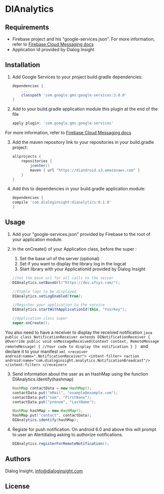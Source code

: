 # DIAnalytics


## Requirements

- Firebase project and his "google-services.json". For more information, refer to [Firebase Cloud Messaging docs][1]
- Application Id provided by Dialog Insight

## Installation

1. Add Google Services to your project build.gradle dependencies:
    ```groovy
    dependencies {
        ...
        classpath 'com.google.gms:google-services:3.0.0'
    }
    ```
2. Add to your build.gradle application module this plugin at the end of the file
    ```groovy
    apply plugin: 'com.google.gms.google-services'
    ```
For more information, refer to [Firebase Cloud Messaging docs][1]

3. Add the maven repository link to your repositories in your build.gradle project: 
    ```groovy
    allprojects {
        repositories {
            jcenter()
            maven { url "https://diandroid.s3.amazonaws.com" }
        }
    }
    ```

4. Add this to dependencies in your build.gradle application module:
    ```groovy
    dependencies {
    compile 'com.dialoginsight:dianalytics:0.1.0'
    }
    ```

## Usage

1. Add your "google-services.json" provided by Firebase to the root of your application module.

2. In the onCreate() of your Application class, before the super : 
    1. Set the base url of the server (optional)
    2. Set if you want to display the library log in the logcat
    3. Start library with your ApplicationId provided by Dialog Insight
    ```java
    //Set the base url for all calls to the server
    DIAnalytics.setBaseUrl("https://dev.ofsys.com/");
    
    //Enable logs to be displayed
    DIAnalytics.setLogEnabled(true);
    
    //Register your application to the service
    DIAnalytics.startWithApplicationId(this, "YourKey");
    
    //Application class super
    super.onCreate();
    ```

You also need to have a receiver to display the received notification
    ```java
    public class NotificationReceiver extends DINotificationReceiver {
        @Override
        public void onMessageReceived(Context context, RemoteMessage remoteMessage) {
            //Your code to display the notification
        }
    }
    ```
and declare it to your manifest
    ```xml
    <receiver android:name=".NotificationReceiver">
        <intent-filter>
            <action android:name="com.dialoginsight.analytics.NotificationBroadcast"/>
        </intent-filter>
    </receiver>
    ```

3. Send information about the user as an HashMap using the function DIAnalytics.identify(hashmap)
    ```java
    HashMap contactData = new HashMap();
    contactData.put("eMail", "example@example.com");
    contactData.put("nom", "FirstNane");
    contactData.put("prenom", "LastName");
    
    HashMap hashMap = new HashMap();
    hashMap.put("contact", contactData);
    DIAnalytics.identify(hashMap);
    ```

4. Registe for push notification. On android 6.0 and above this will prompt to user an Alertdialog asking to authorize notifications.
    ```java
    DIAnalytics.registerForRemoteNotification();
    ```

## Authors
Dialog Insight, info@dialoginsight.com

## License

[1]: https://firebase.google.com/docs/cloud-messaging/

